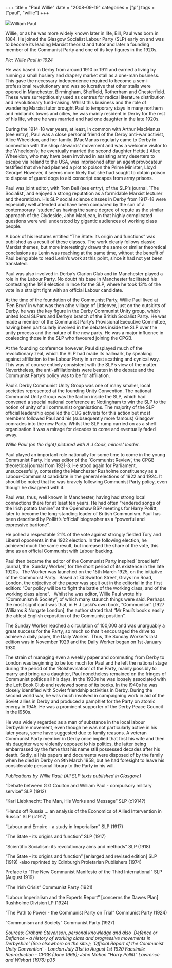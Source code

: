 +++
title = "Paul Willie"
date = "2008-09-19"
categories = ["p"]
tags = ["paul", "willie"]
+++

![](http://79.170.40.183/grahamstevenson.me.uk/images/stories/paul%20willie%201924.jpg)William Paul

Willie, or as he was more widely known later in life, Bill, Paul was born in 1884. He joined the Glasgow Socialist Labour Party (SLP) early on and was to become its leading Marxist theorist and tutor and later a founding member of the Communist Party and one of its key figures in the 1920s.

_Pic: Willie Paul in 1924_

He was based in Derby from around 1910 or 1911 and earned a living by running a small hosiery and drapery market stall as a one-man business. This gave the necessary independence required to become a semi-professional revolutionary and was so lucrative that other stalls were opened in Manchester, Birmingham, Sheffield, Rotherham and Chesterfield. These were surreptitiously used as centres for radical literature distribution and revolutionary fund-raising. Whilst this business and the role of wandering Marxist tutor brought Paul to temporary stays in many northern and midland’s towns and cities, he was mainly resident in Derby for the rest of his life, where he was married and had one daughter in the late 1920s. 

During the 1914-18 war years, at least, in common with Arthur MacManus (see entry), Paul was a close personal friend of the Derby anti-war activist, Alice Wheeldon, and her family. (MacManus regularly came to Derby in connection with the shop stewards’ movement and was a welcome visitor to the Wheeldon’s; he eventually married the second daughter Hettie.) Alice Wheeldon, who may have been involved in assisting army deserters to escape via Ireland to the USA, was imprisoned after an agent provocateur testified that she had planned a plot to poison the Prime Minister, Lloyd George! However, it seems more likely that she had sought to obtain poison to dispose of guard dogs to aid conscript escapes from army prisons.     

Paul was joint editor, with Tom Bell (see entry), of the SLP’s journal, \`The Socialist’, and enjoyed a strong reputation as a formidable Marxist lecturer and theoretician. His SLP social science classes in Derby from 1917-18 were especially well attended and have been compared by the son of a contemporary \`student’ as having the same degree of repute as the similar approach of the Clydeside, John MacLean, in that highly complicated questions were well understood by gigantic audiences of working class people.

A book of his lectures entitled “The State: its origin and functions” was published as a result of these classes. The work clearly follows classic Marxist themes, but more interestingly draws the same or similar theoretical conclusions as Lenin was reaching at the same time, without the benefit of Paul being able to read Lenin’s work at this point, since it had not yet been translated.  

Paul was also involved in Derby’s Clarion Club and in Manchester played a role in the Labour Party. No doubt his base in Manchester facilitated his contesting the 1918 election in Ince for the SLP, where he took 13% of the vote in a straight fight with an official Labour candidate. 

At the time of the foundation of the Communist Party, Willie Paul lived at ‘Pen Bryn’ in what was then athe village of Littleover, just on the outskirts of Derby. he was the key figure in the Derby Communist Unity group, which united local SLPers and Derby’s branch of the British Socialist Party. He was made a member of the Communist Party’s Provisional Executive Committee, having been particularly involved in the debates inside the SLP over the unity process and the nature of the new party. He was a major influence in coalescing those in the SLP who favoured joining the CPGB.

At the founding conference however, Paul displayed much of the revolutionary zeal, which the SLP had made its hallmark, by speaking against affiliation to the Labour Party in a most scathing and cynical way. This was of course entirely consistent with the SLP’s view of the matter. Nevertheless, the anti-affiliationists were beaten in the debate and the Communist Party’s policy was to be for affiliation.

Paul’s Derby Communist Unity Group was one of many smaller, local societies represented at the founding Unity Convention. The national Communist Unity Group was the faction inside the SLP, which had convened a special national conference at Nottingham to win the SLP to the notion of unity of all communist organisations. The majority of the SLP official leadership expelled the CUG activists for this action but most members followed Paul and his (subsequently more famous) Glasgow comrades into the new Party. Whilst the SLP rump carried on as a shell organisation it was a mirage for decades to come and eventually faded away.

_Willie Paul (on the right) pictured with A J Cook, miners' leader._

Paul played an important role nationally for some time to come in the young Communist Party. He was editor of the \`Communist Review’, the CPGB theoretical journal from 1921-3. He stood again for Parliament, unsuccessfully, contesting the Manchester Rusholme constituency as a Labour-Communist candidate in the general elections of 1922 and 1924. It should be noted that he was bravely following Communist Party policy, even though he disagreed with it.

Paul was, thus, well known in Manchester, having had strong local connections there for at least ten years. He had often “rendered songs of the Irish potato famine” at the Openshaw BSP meetings for Harry PoIlitt, later to become the long-standing leader of British Communism. Paul has been described by PoIIitt’s ‘official’ biographer as a “powerful and expressive baritone”.

He polled a respectable 21% of the vote against strongly fielded Tory and Liberal opponents in the 1922 election. In the following election, he achieved much the same result, but increased the share of the vote, this time as an official Communist with Labour backing. 

Paul then became the editor of the Communist Party inspired \`broad left’ journal, the \`Sunday Worker’, for the short period of its existence in the late 1920s.  The Worker was launched on the 15th March 1925, on the initiative of the Communist Party.  Based at 74 Swinton Street, Grays Inn Road, London, the objective of the paper was spelt out in the editorial in the first edition: “Our policy will be to fight the battle of the working class, and of the working class alone”.   Whilst he was editor, Willie Paul wrote his “Communism & Society”, of which many staunch things were said. Perhaps the most significant was that, in H J Laski’s own book, “Communism” \[1927 Williams & Norgate London\], the author stated that “Mr Paul’s book s easily the ablest English exposition of the Communist position”. 

The Sunday Worker reached a circulation of 100,000 and was unarguably a great success for the Party, so much so that it encouraged the drive to achieve a daily paper, the Daily Worker.  Thus, the Sunday Worker’s last edition was in November 1929 and the Daily Worker began on 1st January 1930.

The strain of managing even a weekly paper and commuting from Derby to London was beginning to be too much for Paul and he left the national stage during the period of the ‘Bolshevisation’ of the Party, mainly possibly to marry and bring up a daughter, Paul nonetheless remained on the fringes of Communist politics all his days. In the 1930s he was loosely associated with the Left Book Club and reviewed some of its books. In the l940s he was closely identified with Soviet friendship activities in Derby. During the second world war, he was much involved in campaigning work in aid of the Soviet allies in Derby and produced a pamphlet for the Party on atomic energy in 1945. He was a prominent supporter of the Derby Peace Council in the l950s.

He was widely regarded as a man of substance in the local labour Derbyshire movement, even though he was not particularly active in his later years, some have suggested due to family reasons. A veteran Communist Party member in Derby once implied that first his wife and then his daughter were violently opposed to his politics, the latter being embarrassed by the fame that his name still possessed decades after his death. Sadly, all his papers and documents were disposed of by the family when he died in Derby on 9th March 1958, but he had foresight to leave his considerable personal library to the Party in his will.

_Publications by Willie Paul: (All SLP texts published in Glasgow.)_

“Debate between G G Coulton and William Paul - compulsory military service” SLP (1912)

“Karl Liebknecht: The Man, His Works and Message” SLP (c1914?)

“Hands off Russia ... an analysis of the Economics of Allied Intervention in Russia” SLP (c1917)

“Labour and Empire - a study in Imperialism” SLP (1917)

“The State - its origins and function” SLP (1917)

“Scientific Socialism: its revolutionary aims and methods” SLP (1918)

“The State - its origins and function” \[enlarged and revised edition\] SLP (1919) -also reprinted by Edinburgh Proletarian Publishers (1974)

Preface to “The New Communist Manifesto of the Third International” SLP (August 1919)

“The Irish Crisis” Communist Party (1921)

“Labour Imperialism and the Experts Report” \[concerns the Dawes Plan\] Rushholme Division LP (1924)

“The Path to Power - the Communist Party on Trial” Communist Party (1924)

“Communism and Society” Communist Party (1927)

_Sources: Graham Stevenson, personal knowledge and also \`Defence or Defiance – a history of working class and progressive movements in Derbyshire’ (See elsewhere on the site.); \`Official Report of the Communist Unity Convention’ - London July 31st to August 1st 1920 Facsimile Reproduction - CPGB (June 1968); John Mahon “Harry Pollitt” Lawrence and Wishart (1976) p35_
